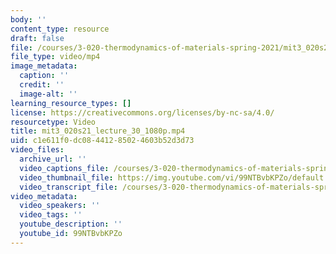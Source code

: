 ```yaml
---
body: ''
content_type: resource
draft: false
file: /courses/3-020-thermodynamics-of-materials-spring-2021/mit3_020s21_lecture_30_1080p_360p_16_9.mp4
file_type: video/mp4
image_metadata:
  caption: ''
  credit: ''
  image-alt: ''
learning_resource_types: []
license: https://creativecommons.org/licenses/by-nc-sa/4.0/
resourcetype: Video
title: mit3_020s21_lecture_30_1080p.mp4
uid: c1e611f0-dc08-4412-8502-4603b52d3d73
video_files:
  archive_url: ''
  video_captions_file: /courses/3-020-thermodynamics-of-materials-spring-2021/1-seKujuv5Jt86yRv-Hexh0izAwock5Bg_transcript.webvtt
  video_thumbnail_file: https://img.youtube.com/vi/99NTBvbKPZo/default.jpg
  video_transcript_file: /courses/3-020-thermodynamics-of-materials-spring-2021/1-seKujuv5Jt86yRv-Hexh0izAwock5Bg_transcript.pdf
video_metadata:
  video_speakers: ''
  video_tags: ''
  youtube_description: ''
  youtube_id: 99NTBvbKPZo
---
```

